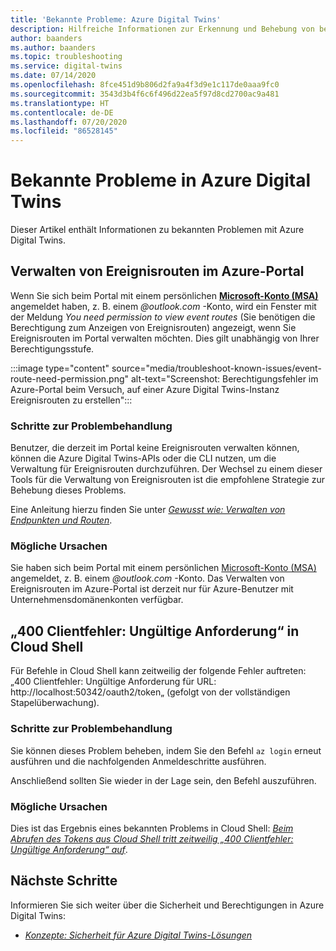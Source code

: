 ```yaml
---
title: 'Bekannte Probleme: Azure Digital Twins'
description: Hilfreiche Informationen zur Erkennung und Behebung von bekannten Problemen mit Azure Digital Twins.
author: baanders
ms.author: baanders
ms.topic: troubleshooting
ms.service: digital-twins
ms.date: 07/14/2020
ms.openlocfilehash: 8fce451d9b806d2fa9a4f3d9e1c117de0aaa9fc0
ms.sourcegitcommit: 3543d3b4f6c6f496d22ea5f97d8cd2700ac9a481
ms.translationtype: HT
ms.contentlocale: de-DE
ms.lasthandoff: 07/20/2020
ms.locfileid: "86528145"
---
```

# <a name="known-issues-in-azure-digital-twins"></a>Bekannte Probleme in Azure Digital Twins

Dieser Artikel enthält Informationen zu bekannten Problemen mit Azure Digital Twins.

## <a name="managing-event-routes-in-the-azure-portal"></a>Verwalten von Ereignisrouten im Azure-Portal

Wenn Sie sich beim Portal mit einem persönlichen [**Microsoft-Konto (MSA)** ](https://account.microsoft.com/account/Account) angemeldet haben, z. B. einem *@outlook.com* -Konto, wird ein Fenster mit der Meldung *You need permission to view event routes* (Sie benötigen die Berechtigung zum Anzeigen von Ereignisrouten) angezeigt, wenn Sie Ereignisrouten im Portal verwalten möchten. Dies gilt unabhängig von Ihrer Berechtigungsstufe.

:::image type="content" source="media/troubleshoot-known-issues/event-route-need-permission.png" alt-text="Screenshot: Berechtigungsfehler im Azure-Portal beim Versuch, auf einer Azure Digital Twins-Instanz Ereignisrouten zu erstellen":::

### <a name="troubleshooting-steps"></a>Schritte zur Problembehandlung

Benutzer, die derzeit im Portal keine Ereignisrouten verwalten können, können die Azure Digital Twins-APIs oder die CLI nutzen, um die Verwaltung für Ereignisrouten durchzuführen. Der Wechsel zu einem dieser Tools für die Verwaltung von Ereignisrouten ist die empfohlene Strategie zur Behebung dieses Problems.

Eine Anleitung hierzu finden Sie unter [*Gewusst wie: Verwalten von Endpunkten und Routen*](how-to-manage-routes.md).

### <a name="possible-causes"></a>Mögliche Ursachen

Sie haben sich beim Portal mit einem persönlichen [Microsoft-Konto (MSA)](https://account.microsoft.com/account/Account) angemeldet, z. B. einem *@outlook.com* -Konto. Das Verwalten von Ereignisrouten im Azure-Portal ist derzeit nur für Azure-Benutzer mit Unternehmensdomänenkonten verfügbar.

## <a name="400-client-error-bad-request-in-cloud-shell"></a>„400 Clientfehler: Ungültige Anforderung“ in Cloud Shell

Für Befehle in Cloud Shell kann zeitweilig der folgende Fehler auftreten: „400 Clientfehler: Ungültige Anforderung für URL: http://localhost:50342/oauth2/token„ (gefolgt von der vollständigen Stapelüberwachung).

### <a name="troubleshooting-steps"></a>Schritte zur Problembehandlung

Sie können dieses Problem beheben, indem Sie den Befehl `az login` erneut ausführen und die nachfolgenden Anmeldeschritte ausführen.

Anschließend sollten Sie wieder in der Lage sein, den Befehl auszuführen.

### <a name="possible-causes"></a>Mögliche Ursachen

Dies ist das Ergebnis eines bekannten Problems in Cloud Shell: [*Beim Abrufen des Tokens aus Cloud Shell tritt zeitweilig „400 Clientfehler: Ungültige Anforderung“ auf*](https://github.com/Azure/azure-cli/issues/11749).

## <a name="next-steps"></a>Nächste Schritte

Informieren Sie sich weiter über die Sicherheit und Berechtigungen in Azure Digital Twins:
* [*Konzepte: Sicherheit für Azure Digital Twins-Lösungen*](concepts-security.md)